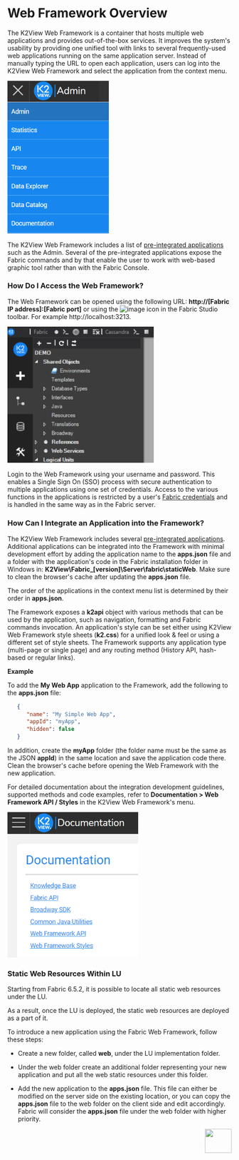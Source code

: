 # Web Framework Overview 

The K2View Web Framework is a container that hosts multiple web applications and provides out-of-the-box services. It improves the system's usability by providing one unified tool with links to several frequently-used web applications running on the same application server. Instead of manually typing the URL to open each application, users can log into the K2View Web Framework and select the application from the context menu. 

<img src="images/30_01_menu.PNG" alt="image" style="zoom:80%;" />

The K2View Web Framework includes a list of [pre-integrated applications](02_preintegrated_apps_overview.md) such as the Admin. Several of the pre-integrated applications expose the Fabric commands and by that enable the user to work with web-based graphic tool rather than with the Fabric Console.  

### How Do I Access the Web Framework?

The Web Framework can be opened using the following URL: **http://[Fabric IP address]:[Fabric port]** or using the ![image](images/30_01_icon.PNG) icon in the Fabric Studio toolbar. For example http://localhost:3213.

<img src="images/30_01_toolbar.PNG" alt="image" style="zoom:80%;" />

Login to the Web Framework using your username and password. This enables a Single Sign On (SSO) process with secure authentication to multiple applications using one set of credentials. Access to the various functions in the applications is restricted by a user's [Fabric credentials](/articles/17_fabric_credentials/01_fabric_credentials_overview.md) and is handled in the same way as in the Fabric server.

### How Can I Integrate an Application into the Framework?

The K2View Web Framework includes several [pre-integrated applications](02_preintegrated_apps_overview.md). Additional applications can be  integrated into the Framework with minimal development effort by adding the application name to the **apps.json** file and a folder with the application's code in the Fabric installation folder in Windows in: **K2View\Fabric_[version]\Server\fabric\staticWeb**. Make sure to clean the browser's cache after updating the **apps.json** file.

The order of the applications in the context menu list is determined by their order in **apps.json**. 

The Framework exposes a **k2api** object with various methods that can be used by the application, such as navigation, formatting and Fabric commands invocation. An application's style can be set either using K2View Web Framework style sheets (**k2.css**) for a unified look & feel or using a different set of style sheets. The Framework supports any application type (multi-page or single page) and any routing method (History API, hash-based or regular links).

**Example**

To add the **My Web App** application to the Framework, add the following to the **apps.json** file:

~~~json
   {
      "name": "My Simple Web App",
      "appId": "myApp",
      "hidden": false
   }
~~~

In addition, create the **myApp** folder (the folder name must be the same as the JSON **appId**) in the same location and save the application code there. Clean the browser's cache before opening the Web Framework with the new application.

For detailed documentation about the integration development guidelines, supported methods and code examples, refer to **Documentation > Web Framework API / Styles** in the K2View Web Framework's menu.

<img src="images/30_01_doc.PNG" alt="image" style="zoom:80%;" />

### Static Web Resources Within LU

Starting from Fabric 6.5.2, it is possible to locate all static web resources under the LU. 

As a result, once the LU is deployed, the static web resources are deployed as a part of it.

To introduce a new application using the Fabric Web Framework, follow these steps:

* Create a new folder, called **web**, under the LU implementation folder.

* Under the web folder create an additional folder representing your new application and put all the web static resources under this folder.

* Add the new application to the **apps.json** file. This file can either be modified on the server side on the existing location, or you can copy the **apps.json** file to the web folder on the client side and edit accordingly. Fabric will consider the **apps.json** file under the web folder with higher priority.

[<img align="right" width="60" height="54" src="/articles/images/Next.png">](02_preintegrated_apps_overview.md)

